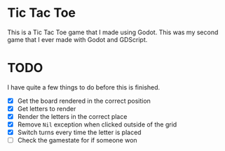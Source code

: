 # Tic Tac Toe

This is a Tic Tac Toe game that I made using Godot. This was my second
game that I ever made with Godot and GDScript.

# TODO

I have quite a few things to do before this is finished.

- [x] Get the board rendered in the correct position
- [x] Get letters to render
- [x] Render the letters in the correct place
- [x] Remove `Nil` exception when clicked outside of the grid
- [x] Switch turns every time the letter is placed
- [ ] Check the gamestate for if someone won
